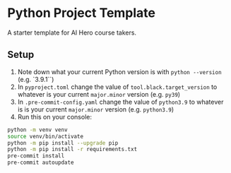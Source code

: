 # Python Project Template

A starter template for AI Hero course takers.

## Setup
1. Note down what your current Python version is with `python --version` (e.g. `3.9.1``)
2. In `pyproject.toml` change the value of `tool.black.target_version` to whatever is your current `major.minor` version (e.g. `py39`)
3. In `.pre-commit-config.yaml` change the value of `python3.9` to whatever is is your current `major.minor` version (e.g. `python3.9`)
4. Run this on your console:

```sh
python -m venv venv
source venv/bin/activate
python -m pip install --upgrade pip
python -m pip install -r requirements.txt
pre-commit install
pre-commit autoupdate
```
